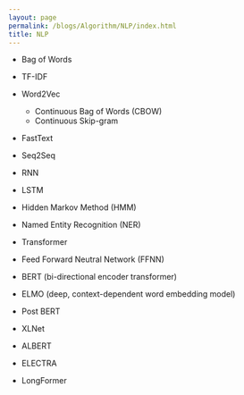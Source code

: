 ```yaml
---
layout: page
permalink: /blogs/Algorithm/NLP/index.html
title: NLP
---
```


- Bag of Words
- TF-IDF
- Word2Vec
  - Continuous Bag of Words (CBOW)
  - Continuous Skip-gram

- FastText
- Seq2Seq
- RNN
- LSTM
- Hidden Markov Method (HMM)
- Named Entity Recognition (NER)
- Transformer
- Feed Forward Neutral Network (FFNN)
- BERT (bi-directional encoder transformer)
- ELMO (deep, context-dependent word embedding model)
- Post BERT
- XLNet
- ALBERT
- ELECTRA
- LongFormer

